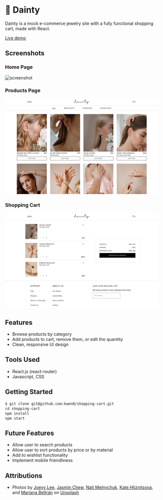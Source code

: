 # 💍 Dainty
Dainty is a mock e-commerce jewelry site with a fully functional shopping cart, made with React.

[Live demo](https://kwen0.github.io/shopping-cart/)

## Screenshots
### Home Page
<img width="700" alt="screenshot" src="./public/screenshot1.png">

### Products Page
<img width="700" alt="screenshot" src="./public/screenshot2.png">

### Shopping Cart
<img width="700" alt="screenshot" src="./public/screenshot3.png">

## Features
- Browse products by category
- Add products to cart, remove them, or edit the quantity
- Clean, responsive UI design

## Tools Used
- React.js (react-router)
- Javascript, CSS

## Getting Started
```
$ git clone git@github.com:kwen0/shopping-cart.git
cd shopping-cart
npm install
npm start
```

## Future Features
- Allow user to search products
- Allow user to sort products by price or by material
- Add to wishlist functionality
- Implement mobile friendliness

## Attributions
- Photos by [Joeyy Lee](https://unsplash.com/@joeyy_anne), [Jasmin Chew](https://unsplash.com/@majestical_jasmin), [Nati Melnychuk](https://unsplash.com/@natinati), [Kate Hliznitsova](https://unsplash.com/@kate_gliz), and [Mariana Beltrán](https://unsplash.com/@ostranenie) on [Unsplash](https://unsplash.com/)

